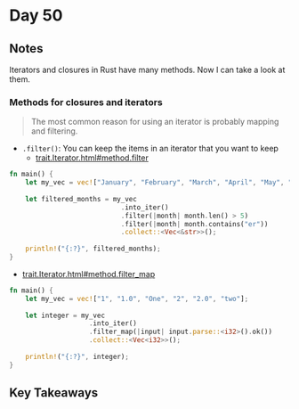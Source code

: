 # Day 50

## Notes

Iterators and closures in Rust have many methods.
Now I can take a look at them.

### Methods for closures and iterators

> The most common reason for using an iterator is probably mapping and filtering. 

- `.filter()`: You can keep the items in an iterator that you want to keep
  - [trait.Iterator.html#method.filter](https://doc.rust-lang.org/std/iter/trait.Iterator.html#method.filter)

```rust
fn main() {
    let my_vec = vec!["January", "February", "March", "April", "May", "June", "July", "August", "September", "October", "November", "December"];
 
    let filtered_months = my_vec
                            .into_iter()
                            .filter(|month| month.len() > 5)
                            .filter(|month| month.contains("er"))
                            .collect::<Vec<&str>>();
 
    println!("{:?}", filtered_months);
}
```

- [trait.Iterator.html#method.filter_map](https://doc.rust-lang.org/std/iter/trait.Iterator.html#method.filter_map)

```rust
fn main() {
    let my_vec = vec!["1", "1.0", "One", "2", "2.0", "two"];
 
    let integer = my_vec
                    .into_iter()
                    .filter_map(|input| input.parse::<i32>().ok())
                    .collect::<Vec<i32>>();
 
    println!("{:?}", integer);
}
```
## Key Takeaways

